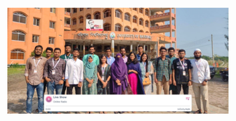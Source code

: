 ![screenshot of plugin (buradio.org)](https://github.com/himusharier/buradio-wordpress-plugin-audio-player/blob/5d776870deb19612c8a95889d750d1a559f46b81/buradio.org.PNG)
